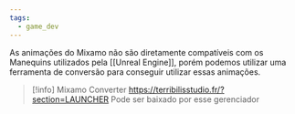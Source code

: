```yaml
---
tags:
  - game_dev
---
```

As animações do Mixamo não são diretamente compatíveis com os Manequins utilizados pela [[Unreal Engine]], porém podemos utilizar uma ferramenta de conversão para conseguir utilizar essas animações.

> [!info] Mixamo Converter
> https://terribilisstudio.fr/?section=LAUNCHER
> Pode ser baixado por esse gerenciador


